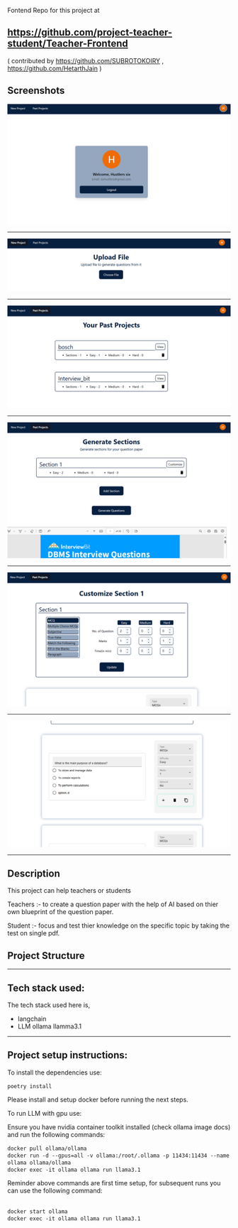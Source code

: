 Fontend Repo for this project at

https://github.com/project-teacher-student/Teacher-Frontend 
---
( contributed by https://github.com/SUBROTOKOIRY , https://github.com/HetarthJain )

## Screenshots

![image](images/login.png)

---

![image](images/new.png)

---

![image](images/past.png)

---

![image](images/project.png)

---

![image](images/questions.png)

---

![image](images/after.png)


---

## Description

This project can help teachers or students

Teachers :- to create a question paper with the help of AI based on thier own blueprint of the question paper.

Student :- focus and test thier knowledge on the specific topic by taking the test on single pdf.


## Project Structure

---

## Tech stack used:

The tech stack used here is,

- langchain
- LLM ollama llamma3.1

---


## Project setup instructions:
	
To install the dependencies use:

```
poetry install

```

Please install and setup docker before running the next steps.

To run LLM with gpu use:

Ensure you have nvidia container toolkit installed (check ollama image docs) and run the following commands:
```
docker pull ollama/ollama
docker run -d --gpus=all -v ollama:/root/.ollama -p 11434:11434 --name ollama ollama/ollama
docker exec -it ollama ollama run llama3.1

```

Reminder above commands are first time setup, for subsequent runs you can use the following command:
```

docker start ollama
docker exec -it ollama ollama run llama3.1

```



